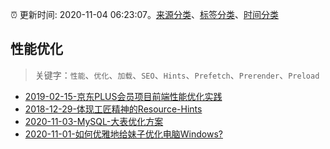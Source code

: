 :alarm_clock: 更新时间: 2020-11-04 06:23:07。[来源分类](../README.md)、[标签分类](../TAGS.md)、[时间分类](../TIMELINE.md)

## 性能优化


> 关键字：`性能`、`优化`、`加载`、`SEO`、`Hints`、`Prefetch`、`Prerender`、`Preload`



- [2019-02-15-京东PLUS会员项目前端性能优化实践](https://jdc.jd.com/archives/212962) 
- [2018-12-29-体现工匠精神的Resource-Hints](https://jdc.jd.com/archives/212917) 
- [2020-11-03-MySQL-大表优化方案](https://sec.thief.one/article_content?a_id=d6f0c773b3654e359121cd5f81db3dc7) 
- [2020-11-01-如何优雅地给妹子优化电脑Windows?](https://sec.thief.one/article_content?a_id=a641d36bb369f422a5c6449e6cd91880) 